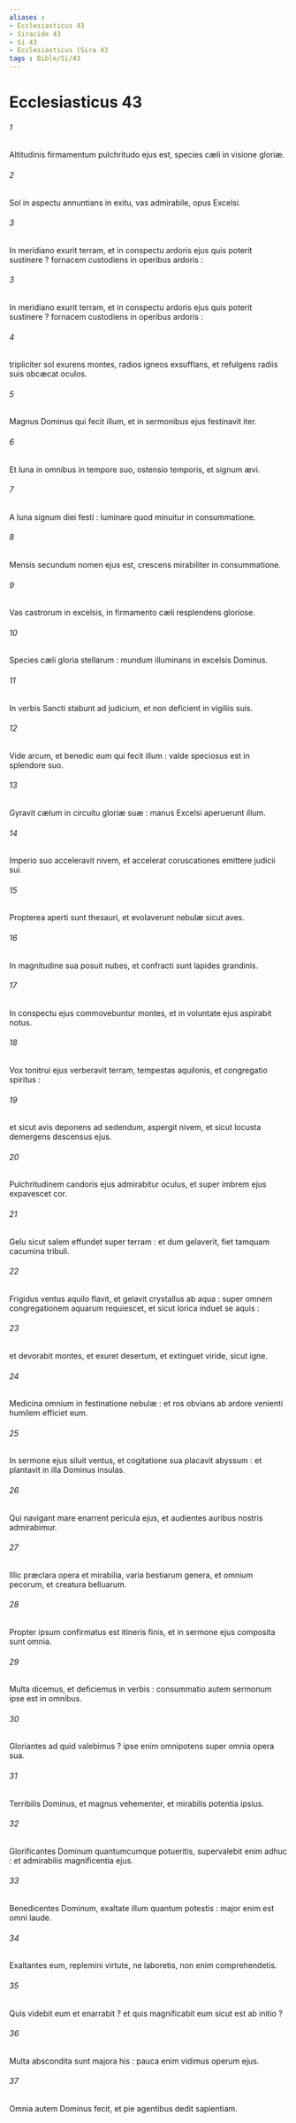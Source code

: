 ```yaml
---
aliases : 
- Ecclesiasticus 43
- Siracide 43
- Si 43
- Ecclesiasticus (Sira 43
tags : Bible/Si/43
---
```


# Ecclesiasticus 43

###### 1
Altitudinis firmamentum pulchritudo ejus est, species cæli in visione gloriæ.
###### 2
Sol in aspectu annuntians in exitu, vas admirabile, opus Excelsi.
###### 3
In meridiano exurit terram, et in conspectu ardoris ejus quis poterit sustinere ? fornacem custodiens in operibus ardoris :
###### 3
In meridiano exurit terram, et in conspectu ardoris ejus quis poterit sustinere ? fornacem custodiens in operibus ardoris :
###### 4
tripliciter sol exurens montes, radios igneos exsufflans, et refulgens radiis suis obcæcat oculos.
###### 5
Magnus Dominus qui fecit illum, et in sermonibus ejus festinavit iter.
###### 6
Et luna in omnibus in tempore suo, ostensio temporis, et signum ævi.
###### 7
A luna signum diei festi : luminare quod minuitur in consummatione.
###### 8
Mensis secundum nomen ejus est, crescens mirabiliter in consummatione.
###### 9
Vas castrorum in excelsis, in firmamento cæli resplendens gloriose.
###### 10
Species cæli gloria stellarum : mundum illuminans in excelsis Dominus.
###### 11
In verbis Sancti stabunt ad judicium, et non deficient in vigiliis suis.
###### 12
Vide arcum, et benedic eum qui fecit illum : valde speciosus est in splendore suo.
###### 13
Gyravit cælum in circuitu gloriæ suæ : manus Excelsi aperuerunt illum.
###### 14
Imperio suo acceleravit nivem, et accelerat coruscationes emittere judicii sui.
###### 15
Propterea aperti sunt thesauri, et evolaverunt nebulæ sicut aves.
###### 16
In magnitudine sua posuit nubes, et confracti sunt lapides grandinis.
###### 17
In conspectu ejus commovebuntur montes, et in voluntate ejus aspirabit notus.
###### 18
Vox tonitrui ejus verberavit terram, tempestas aquilonis, et congregatio spiritus :
###### 19
et sicut avis deponens ad sedendum, aspergit nivem, et sicut locusta demergens descensus ejus.
###### 20
Pulchritudinem candoris ejus admirabitur oculus, et super imbrem ejus expavescet cor.
###### 21
Gelu sicut salem effundet super terram : et dum gelaverit, fiet tamquam cacumina tribuli.
###### 22
Frigidus ventus aquilo flavit, et gelavit crystallus ab aqua : super omnem congregationem aquarum requiescet, et sicut lorica induet se aquis :
###### 23
et devorabit montes, et exuret desertum, et extinguet viride, sicut igne.
###### 24
Medicina omnium in festinatione nebulæ : et ros obvians ab ardore venienti humilem efficiet eum.
###### 25
In sermone ejus siluit ventus, et cogitatione sua placavit abyssum : et plantavit in illa Dominus insulas.
###### 26
Qui navigant mare enarrent pericula ejus, et audientes auribus nostris admirabimur.
###### 27
Illic præclara opera et mirabilia, varia bestiarum genera, et omnium pecorum, et creatura belluarum.
###### 28
Propter ipsum confirmatus est itineris finis, et in sermone ejus composita sunt omnia.
###### 29
Multa dicemus, et deficiemus in verbis : consummatio autem sermonum ipse est in omnibus.
###### 30
Gloriantes ad quid valebimus ? ipse enim omnipotens super omnia opera sua.
###### 31
Terribilis Dominus, et magnus vehementer, et mirabilis potentia ipsius.
###### 32
Glorificantes Dominum quantumcumque potueritis, supervalebit enim adhuc : et admirabilis magnificentia ejus.
###### 33
Benedicentes Dominum, exaltate illum quantum potestis : major enim est omni laude.
###### 34
Exaltantes eum, replemini virtute, ne laboretis, non enim comprehendetis.
###### 35
Quis videbit eum et enarrabit ? et quis magnificabit eum sicut est ab initio ?
###### 36
Multa abscondita sunt majora his : pauca enim vidimus operum ejus.
###### 37
Omnia autem Dominus fecit, et pie agentibus dedit sapientiam.

